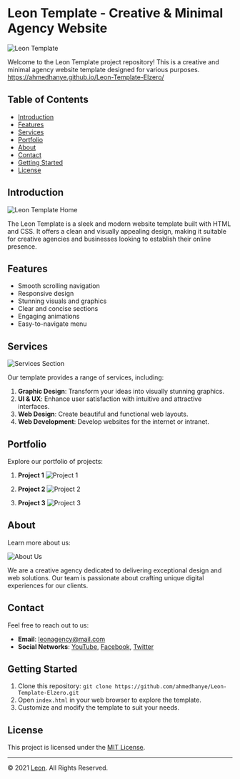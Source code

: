 # Leon Template - Creative & Minimal Agency Website

![Leon Template](https://ahmedhanye.github.io/Leon-Template-Elzero/images/logo.png)

Welcome to the Leon Template project repository! This is a creative and minimal agency website template designed for various purposes.
https://ahmedhanye.github.io/Leon-Template-Elzero/

## Table of Contents

- [Introduction](#introduction)
- [Features](#features)
- [Services](#services)
- [Portfolio](#portfolio)
- [About](#about)
- [Contact](#contact)
- [Getting Started](#getting-started)
- [License](#license)

## Introduction

![Leon Template Home](https://ahmedhanye.github.io/Leon-Template-Elzero/images/landing.jpg)

The Leon Template is a sleek and modern website template built with HTML and CSS. It offers a clean and visually appealing design, making it suitable for creative agencies and businesses looking to establish their online presence.

## Features

- Smooth scrolling navigation
- Responsive design
- Stunning visuals and graphics
- Clear and concise sections
- Engaging animations
- Easy-to-navigate menu

## Services

![Services Section](https://ahmedhanye.github.io/Leon-Template-Elzero/images/services.jpg)

Our template provides a range of services, including:

1. **Graphic Design**: Transform your ideas into visually stunning graphics.
2. **UI & UX**: Enhance user satisfaction with intuitive and attractive interfaces.
3. **Web Design**: Create beautiful and functional web layouts.
4. **Web Development**: Develop websites for the internet or intranet.

## Portfolio

Explore our portfolio of projects:

1. **Project 1**
   ![Project 1](https://ahmedhanye.github.io/Leon-Template-Elzero/images/portfolio-1.jpg)

2. **Project 2**
   ![Project 2](https://ahmedhanye.github.io/Leon-Template-Elzero/images/portfolio-2.jpg)

3. **Project 3**
   ![Project 3](https://ahmedhanye.github.io/Leon-Template-Elzero/images/portfolio-3.jpg)

## About

Learn more about us:

![About Us](https://ahmedhanye.github.io/Leon-Template-Elzero/images/about.jpg)

We are a creative agency dedicated to delivering exceptional design and web solutions. Our team is passionate about crafting unique digital experiences for our clients.

## Contact

Feel free to reach out to us:

- **Email**: [leonagency@mail.com](mailto:leonagency@mail.com?subject=Contact)
- **Social Networks**: [YouTube](#), [Facebook](#), [Twitter](#)

## Getting Started

1. Clone this repository: `git clone https://github.com/ahmedhanye/Leon-Template-Elzero.git`
2. Open `index.html` in your web browser to explore the template.
3. Customize and modify the template to suit your needs.

## License

This project is licensed under the [MIT License](LICENSE).

---

&copy; 2021 [Leon](https://ahmedhanye.github.io/Leon-Template-Elzero/). All Rights Reserved.
